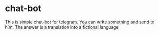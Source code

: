 # chat-bot
This is simple chat-bot for telegram. You can write something and send to him. The answer is a translation into a fictional language
